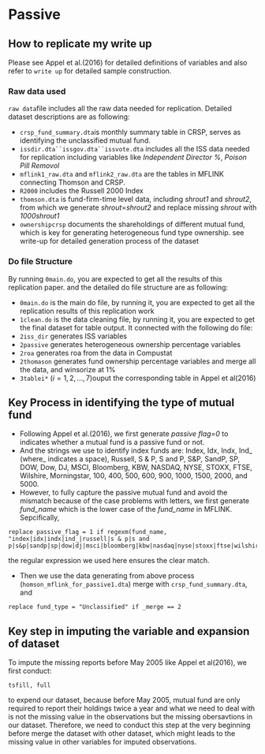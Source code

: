 # Passive
## How to replicate my write up
Please see Appel et al.(2016) for detailed definitions of variables and also refer to `write up` for detailed sample construction.
### Raw data used
`raw data`file includes all the raw data needed for replication. Detailed dataset descriptions are as following:
- `crsp_fund_summary.dta`is monthly summary table in CRSP, serves as identifying the unclassified mutual fund.
- `issdir.dta``issgov.dta``issvote.dta` includes all the ISS data needed for replication including variables like *Independent Director %*, *Poison Pill Removol*
- `mflink1_raw.dta` and `mflink2_raw.dta` are the tables in MFLINK connecting Thomson and CRSP.
- `R2000` includes the Russell 2000 Index
- `thomson.dta` is fund-firm-time level data, including *shrout1* and *shrout2*, from which we generate *shrout*=*shrout2* and replace missing *shrout* with *1000shrout1* 
- `ownershipcrsp` documents the shareholdings of different mutual fund, which is key for generating heterogeneous fund type ownership.
see write-up for detailed generation process of the dataset
### Do file Structure
By running `0main.do`, you are expected to get all the results of this replication paper. and the detailed do file structure are as following:
- `0main.do` is the main do file, by running it, you are expected to get all the replication results of this replication work
- `1clean.do` is the data cleaning file, by running it, you are expected to get the final dataset for table output. It connected with the following do file:
 -  `2iss_dir` generates ISS variables
 -  `2passive` generates heterogeneous ownership percentage variables
 -  `2roa` generates roa from the data in Compustat
 -  `2thomason` generates fund ownership percentage variables and merge all the data, and winsorize at 1%
- `3tablei*` ($i=1,2,...,7$)ouput the corresponding table in Appel et al(2016)
## Key Process in identifying the type of mutual fund
- Following Appel et al.(2016), we first generate *passive flag=0* to indicates whether a mutual fund is a passive fund or not.
- And the strings we use to identify index funds are: Index, Idx, Indx, Ind_ (where_ indicates a space), Russell, S & P, S and P, S&P, SandP, SP, DOW, Dow, DJ, MSCI, Bloomberg, KBW, NASDAQ, NYSE, STOXX, FTSE, Wilshire, Morningstar, 100, 400, 500, 600, 900, 1000, 1500, 2000, and 5000.
- However, to fully capture the passive mutual fund and avoid the mismatch because of the case problems with letters, we first generate *fund_name* which is the lower case of the *fund_name* in MFLINK. Sepcifically,
```
replace passive_flag = 1 if regexm(fund_name, "index|idx|indx|ind_|russell|s & p|s and p|s&p|sandp|sp|dow|dj|msci|bloomberg|kbw|nasdaq|nyse|stoxx|ftse|wilshire|morningstar|100|400|500|600|900|1000|1500|2000|5000")
```
the regular expression we used here ensures the clear match.
- Then we use the data generating from above process (`homson_mflink_for_passive1.dta`) merge with `crsp_fund_summary.dta`, and
```
replace fund_type = "Unclassified" if _merge == 2
```
## Key step in imputing the variable and expansion of dataset
To impute the missing reports before May 2005 like Appel et al(2016), we first conduct:
```
tsfill, full
```
to expend our dataset, because before May 2005, mutual fund are only required to report their holdings twice a year and what we need to deal with is not the missing value in the observations but the missing obersavtions in our dataset.
Therefore, we need to conduct this step at the very beginning before merge the dataset with other dataset, which might leads to the missing value in other variables for imputed observations.
